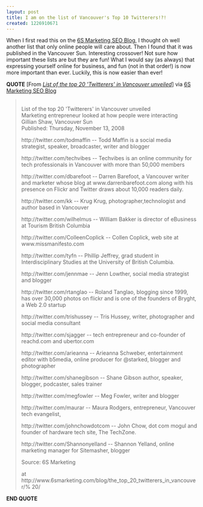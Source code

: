 ```yaml
---
layout: post
title: I am on the list of Vancouver's Top 10 Twitterers!?!
created: 1226910671
---
```

<p>
When I first read this on the <a href="http://www.6smarketing.com/blog/the_top_20_twitterers_in_vancouver/">6S Marketing SEO Blog</a>, I thought oh well another list that only online people will care about. Then I found that it was published in the Vancouver Sun. Interesting crossover! Not sure how important these lists are but they are fun! What I would say (as always) that expressing yourself online for business, and fun (not in that order!) is now more important than ever. Luckily, this is now easier than ever!
</p>
<p>
<strong>QUOTE</strong> [From <a href="http://www.canada.com/vancouversun/news/business/story.html?id=947fe4f0-28e9-4282-9964-ddff7569c1d0&amp;p=2"><cite>List of the top 20 'Twitterers' in Vancouver unveiled</cite></a>] via <a href="http://www.6smarketing.com/blog/the_top_20_twitterers_in_vancouver/">6S Marketing SEO Blog</a>
</p>
<blockquote>
	<p>
	<br />
	List of the top 20 'Twitterers' in Vancouver unveiled<br />
	Marketing entrepreneur looked at how people were interacting<br />
	Gillian Shaw, Vancouver Sun<br />
	Published: Thursday, November 13, 2008
	</p>
	<p>
	http://twitter.com/todmaffin -- Todd Maffin is a social media strategist, speaker, broadcaster, writer and blogger
	</p>
	<p>
	http://twitter.com/techvibes -- Techvibes is an online community for tech professionals in Vancouver with more than 50,000 members
	</p>
	<p>
	http://twitter.com/dbarefoot -- Darren Barefoot, a Vancouver writer and marketer whose blog at www.darrenbarefoot.com along with his presence on Flickr and Twitter draws about 10,000 readers daily.
	</p>
	<p>
	http://twitter.com/kk -- Krug Krug, photographer,technologist and author based in Vancouver
	</p>
	<p>
	http://twitter.com/wilhelmus -- William Bakker is director of eBusiness at Tourism British Columbia
	</p>
	<p>
	http://twitter.com/ColleenCoplick -- Collen Coplick, web site at www.missmanifesto.com
	</p>
	<p>
	http://twitter.com/tyfn -- Phillip Jeffrey, grad student in Interdisciplinary Studies at the University of British Columbia.
	</p>
	<p>
	http://twitter.com/jennmae -- Jenn Lowther, social media strategist and blogger
	</p>
	<p>
	http://twitter.com/rtanglao -- Roland Tanglao, blogging since 1999, has over 30,000 photos on flickr and is one of the founders of Bryght, a Web 2.0 startup
	</p>
	<p>
	http://twitter.com/trishussey -- Tris Hussey, writer, photographer and social media consultant
	</p>
	<p>
	http://twitter.com/sjagger -- tech entrepreneur and co-founder of reachd.com and ubertor.com
	</p>
	<p>
	http://twitter.com/arieanna -- Arieanna Schweber, entertainment editor with b5media, online producer for @starked, blogger and photographer
	</p>
	<p>
	http://twitter.com/shanegibson -- Shane Gibson author, speaker, blogger, podcaster, sales trainer
	</p>
	<p>
	http://twitter.com/megfowler -- Meg Fowler, writer and blogger
	</p>
	<p>
	http://twitter.com/maurar -- Maura Rodgers, entrepreneur, Vancouver tech evangelist,
	</p>
	<p>
	http://twitter.com/johnchowdotcom -- John Chow, dot com mogul and founder of hardware tech site, The TechZone.
	</p>
	<p>
	http://twitter.com/Shannonyelland -- Shannon Yelland, online marketing manager for Sitemasher, blogger
	</p>
	<p>
	Source: 6S Marketing
	</p>
	<p>
	at http://www.6smarketing.com/blog/the_top_20_twitterers_in_vancouver/% 20/
	</p>
</blockquote>
<p>
<strong>END QUOTE</strong>
</p>
